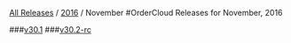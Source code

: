 [All Releases](../README.md) / [2016](../README.md) / November
#OrderCloud Releases for November, 2016

###[v30.1](v30.1.md)
###[v30.2-rc](v30.2-rc.md)
